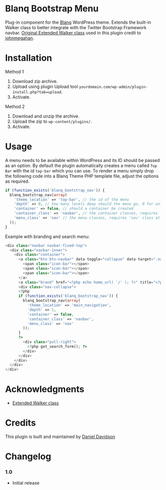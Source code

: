 # Blanq Bootstrap Menu

Plug-in component for the [Blanq](https://github.com/da-n/blanq) WordPress theme. Extends the built-in Walker class to better integrate with the Twitter Bootstrap Framework navbar. [Original Extended Walker class](https://gist.github.com/1597994) used in this plugin credit to [johnmegahan](https://gist.github.com/johnmegahan).

Installation
===========

Method 1

1. Download zip archive.
2. Upload using plugin Upload tool `yourdomain.com/wp-admin/plugin-install.php?tab=upload`.
3. Activate.

Method 2

1. Download and unzip the archive.
2. Upload the zip to `wp-content/plugins/`.
3. Activate.

Usage
===========

A menu needs to be available within WordPress and its ID should be passed as an option. By default the plugin automatically creates a menu called `Top Bar` with the id `top-bar` which you can use. To render a menu simply drop the following code into a Blanq Theme PHP template file, adjust the options as required.

`````php
if (function_exists('blanq_bootstrap_nav')) {
  blanq_bootstrap_nav(array(
    'theme_location' => 'top-bar', // the id of the menu
    'depth' => 0, // how many levels deep should the menu go, 0 for unlimited
    'container' => false, // should a container be created
    'container_class' => 'navbar', // the container classes, requires 'navbar' class at minimum
    'menu_class' => 'nav' // the menu classes, requires 'nav' class at minimum
  ));
}
`````

Example with branding and search menu:

`````php
<div class="navbar navbar-fixed-top">
  <div class="navbar-inner">
    <div class="container">
      <a class="btn btn-navbar" data-toggle="collapse" data-target=".nav-collapse">
        <span class="icon-bar"></span>
        <span class="icon-bar"></span>
        <span class="icon-bar"></span>
      </a>
      <a class="brand" href="<?php echo home_url( '/' ); ?>" title="<?php echo esc_attr( get_bloginfo( 'name', 'display' ) ); ?>" rel="home"></a>
      <div class="nav-collapse">
      <?php 
      if (function_exists('blanq_bootstrap_nav')) {
        blanq_bootstrap_nav(array(
          'theme_location' => 'main_navigation',
          'depth' => 1,
          'container' => false,
          'container_class' => 'navbar',
          'menu_class' => 'nav'
        ));
      }
      ?>
        <div class="pull-right">
          <?php get_search_form(); ?>
        </div>
      </div>
    </div>
  </div>
</div>
`````

Acknowledgments
===========

* [Extended Walker class](https://gist.github.com/1597994)

Credits
===========

This plugin is built and maintained by [Daniel Davidson](https://github.com/da-n/)

Changelog
===========

### 1.0
* Initial release